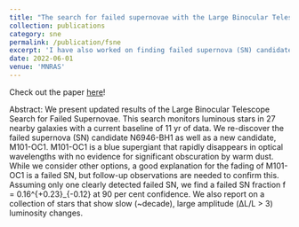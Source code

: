 ```yaml
---
title: "The search for failed supernovae with the Large Binocular Telescope: a new candidate and the failed SN fraction with 11 yr of data"
collection: publications
category: sne
permalink: /publication/fsne
excerpt: 'I have also worked on finding failed supernova (SN) candidates with the OSU-co-owned Large Binocular Telescope (LBT).  Failed SNe are what happen when stars are too massive to explode as SN and instead implode into BHs.  We reported the discovery of a new candidate failed SN and updated the failed SN fraction based on our observations.'
date: 2022-06-01
venue: 'MNRAS'
---
```


Check out the paper <a href="https://ui.adsabs.harvard.edu/abs/2021MNRAS.508..516N/abstract" target="_blank">here</a>!

Abstract: We present updated results of the Large Binocular Telescope Search for Failed Supernovae. This search monitors luminous stars in 27 nearby galaxies with a current baseline of 11 yr of data. We re-discover the failed supernova (SN) candidate N6946-BH1 as well as a new candidate, M101-OC1. M101-OC1 is a blue supergiant that rapidly disappears in optical wavelengths with no evidence for significant obscuration by warm dust. While we consider other options, a good explanation for the fading of M101-OC1 is a failed SN, but follow-up observations are needed to confirm this. Assuming only one clearly detected failed SN, we find a failed SN fraction f = 0.16^{+0.23}_{-0.12} at 90 per cent confidence. We also report on a collection of stars that show slow (~decade), large amplitude (ΔL/L > 3) luminosity changes. 
